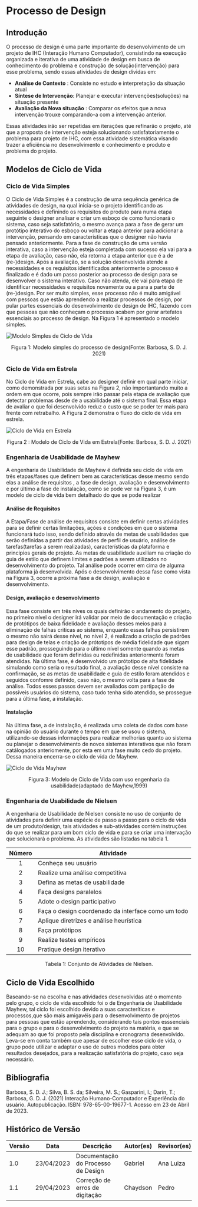 # Processo de Design

## Introdução

O processo de design é uma parte importante do desenvolvimento de um projeto de IHC (Interação Humano Computador), consistindo na execução organizada e iterativa de uma atividade de design em busca de conhecimento do problema e construção de solução(intervenção) para esse problema, sendo essas atividades de design dividas em:

- **Análise de Contexto** : Consiste no estudo e interpretação da situação atual
- **Síntese de Intervenção**: Planejar e executar intervenções(soluções) na situação presente
- **Avaliação da Nova situação** : Comparar os efeitos que a nova intervenção trouxe comparando-a com a intervenção anterior.

Essas atividades irão ser repetidas em iterações que refinarão o projeto, até que a proposta de intervenção esteja solucionando satisfatoriamente o problema para projeto de IHC, com essa atividade sistemática visando trazer a eficiência no desenvolvimento e conhecimento e produto e problema do projeto.

## Modelos de Ciclo de Vida

### Ciclo de Vida Simples

O Ciclo de Vida Simples é a construção de uma sequência genérica de atividades de design, na qual inicia-se o projeto identificando as necessidades e definindo os requisitos do produto para numa etapa seguinte o designer analisar e criar um esboço de como funcionará o sistema, caso seja satisfatório, o mesmo avança para a fase de gerar um protótipo interativo do esboço ou voltar a etapa anterior para adicionar a intervenção, pensando em caracteristicas que o designer não havia pensado anteriormente. Para a fase de construção de uma versão interativa, caso a intervenção esteja completada com sucesso ela vai para a etapa de avaliação, caso não, ela retorna a etapa anterior que é a de (re-)design. Após a avaliação, se a solução desenvolvida atende a necessidades e os requisitos identificados anteriormente o processo é finalizado e é dado um passo posterior ao processo de design para se desenvolver o sistema interativo. Caso não atenda, ele vai para  etapa de identificar necessidades e requisitos novamente ou a para a parte de (re-)design. Por ser muito simples, esse processo não é muito amigável com pessoas que estão aprendendo a realizar processos de design, por pular partes essenciais do desenvolvimento de design de IHC, fazendo com que pessoas que não conheçam o processo acabem por gerar artefatos essenciais ao processo de design. Na Figura 1 é apresentado o modelo simples.

![Modelo Simples de Ciclo de Vida](../images/cicloSimples.png)

<div style="text-align: center">
    <p> Figura 1: Modelo simples do processo de design(Fonte: Barbosa, S. D. J. 2021)</p>
</div>

### Ciclo de Vida em Estrela

No Ciclo de Vida em Estrela, cabe ao designer definir em qual parte iniciar, como demonstrada por suas setas na Figura 2, não importantando muito a ordem em que ocorre, pois sempre irão passar pela etapa de avaliação que detectar problemas desde de a usabilidade até o sistema final. Essa etapa de avaliar o que foi desenvolvido reduz o custo que se poder ter mais para frente com retrabalho. A Figura 2 demonstra o fluxo do ciclo de vida em estrela.

![Ciclo de Vida em Estrela](../images/cicloEstrela.png)

<div style="text-align: center">
    <p> Figura 2 : Modelo de Ciclo de Vida em Estrela(Fonte: Barbosa, S. D. J. 2021)</p>
</div>

### Engenharia de Usabilidade de Mayhew

A engenharia de Usabilidade de Mayhew é definida seu ciclo de vida em três etapas/fases que definem bem as características desse mesmo sendo elas a análise de requisitos , a fase de design, avaliação e desenvolvimento e por último a fase de instalação, como se pode ver na Figura 3, é um modelo de ciclo de vida bem detalhado do que se pode realizar

#### **Análise de Requisitos**

A Etapa/Fase de análise de requisitos consiste em definir certas atividades para se definir certas limitações, ações e condições em que o sistema funcionará tudo isso, sendo definido através de metas de usabilidades que serão definidas a partir das atividades de perfil de usuário, análise de tarefas(tarefas a serem realizadas), características da plataforma e principios gerais de projeto. As metas de usabilidade auxiliam na criação do guia de estilo que definem limites e padrões a serem utilizados no desenvolvimento do projeto. Tal análise pode ocorrer em cima de alguma plataforma já desenvolvida. Após o desenvolvimento dessa fase como vista na Figura 3, ocorre a próxima fase a de design, avaliação e desenvolvimento.

#### **Design, avaliação e desenvolvimento**

Essa fase consiste em três níves os quais definirão o andamento do projeto, no primeiro nível o designer irá validar por meio de documentação e criação de protótipos de baixa fidelidade e avaliação desses meios para a eliminação de falhas criticas ao sistema, enquanto essas falhas persistirem o mesmo não sairá desse nível, no nivel 2, é realizado a criação de padrões para design de telas e criação de prótotipos de média fidelidade que sigam esse padrão, prosseguindo para o último nível somente quando as metas de usabilidade que foram definidas ou redefinidas anteriormente foram atendidas. Na última fase, é desenvolvido um prótotipo de alta fidelidade simulando como seria o resultado final, a avaliação desse nível consiste na confirmação, se as metas de usabilidade e guia de estilo foram atendidos e seguidos confomre definido, caso não, o mesmo volta para a fase de análise. Todos esses passos devem ser avaliados com partipação de possíveis usuários do sistema, caso tudo tenha sido atendido, se prossegue para a última fase, a instalação.

#### **Instalação**

Na última fase, a de instalação, é realizada uma coleta de dados com base na opinião do usuário durante o tempo em que se usou o sistema, utilizando-se dessas informações para realizar melhorias quanto ao sistema ou planejar o desenvolvimento de novos sistemas interativos que não foram catálogados anteriomente, por esta em uma fase muito cedo do projeto. Dessa maneira encerra-se o ciclo de vida de Mayhew.

![Ciclo de Vida Mayhew](../images/cicloMayhew.png)

<div style="text-align: center">
<p>Figura 3: Modelo de Ciclo de Vida com uso engenharia da usabilidade(adaptado de Mayhew,1999)</p>
</div>

### Engenharia de Usabilidade de Nielsen

A engenharia de Usabilidade de Nielsen consiste no uso de conjunto de atividades para definir uma espécie de passo a passo para o ciclo de vida de um produto/design, tais atividades e sub-atividades contém instruções do que se realizar para um bom ciclo de vida e para se criar uma intervação que solucionará o problema. As atividades são listadas na tabela 1.

| Número | Atividade                                           |
| :-----: | --------------------------------------------------- |
|    1    | Conheça seu usuário                               |
|    2    | Realize uma análise competitiva                    |
|    3    | Defina as metas de usabilidade                      |
|    4    | Faça designs paralelos                             |
|    5    | Adote o design participativo                        |
|    6    | Faça o design coordenado da interface como um todo |
|    7    | Aplique diretrizes e análise heurística           |
|    8    | Faça protótipos                                   |
|    9    | Realize testes empíricos                           |
|   10   | Pratique design iterativo                           |

<div style="text-align: center">
    <p> Tabela 1: Conjunto de Atividades de Nielsen.</p>
</div>

## Ciclo de Vida Escolhido

Baseando-se na escolha e nas atividades desenvolvidas até o momento pelo grupo, o ciclo de vida escolhido foi o de Engenharia de Usabilidade Mayhew, tal ciclo foi escolhido devido a suas caracteríticas e processos,que são mais amigavéis para o desenvolvimento de projetos para pessoas que estão aprendendo, considerando tais pontos esssenciais para o grupo e para o desenvolvimento do projeto na matéria, e que se adequam ao que foi proposto pela disciplina e cronograma desenvolvido. Leva-se em conta também que apesar de escolher esse ciclo de vida, o grupo pode utilizar e adaptar o uso de outros modelos para obter resultados desejados, para a realização satisfatória do projeto, caso seja necessário.

## Bibliografia

Barbosa, S. D. J.; Silva, B. S. da; Silveira, M. S.; Gasparini, I.; Darin, T.; Barbosa, G. D. J. (2021)
Interação Humano-Computador e Experiência do usuário. Autopublicação. ISBN: 978-65-00-19677-1. Acesso em 23 de Abril de 2023.

## Histórico de Versão

| Versão | Data       | Descrição                          | Autor(es) | Revisor(es) |
| ------- | ---------- | ------------------------------------ | --------- | ----------- |
| 1.0     | 23/04/2023 | Documentação do Processo de Design | Gabriel   | Ana Luiza   |
| 1.1     | 29/04/2023 | Correção de erros de digitação   | Chaydson  | Pedro       |
